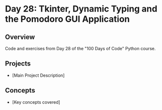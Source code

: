 # Day 28: Tkinter, Dynamic Typing and the Pomodoro GUI Application

## Overview
Code and exercises from Day 28 of the "100 Days of Code" Python course.

## Projects
- [Main Project Description]

## Concepts
- [Key concepts covered]
